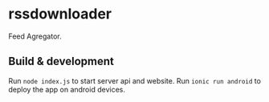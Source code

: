 # rssdownloader
Feed Agregator.

## Build & development

Run `node index.js` to start server api and website.
Run `ionic run android` to deploy the app on android devices.
